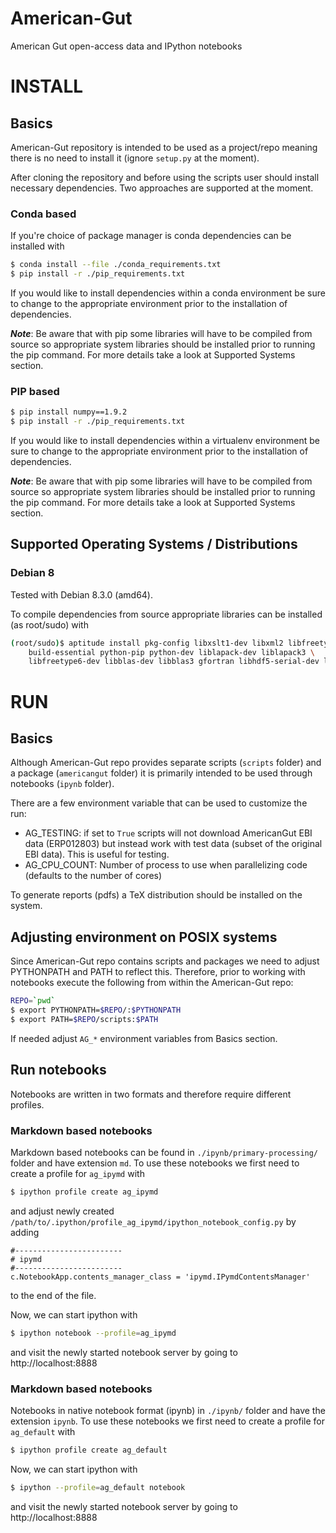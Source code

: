 American-Gut
============

American Gut open-access data and IPython notebooks

# INSTALL

## Basics

American-Gut repository is intended to be used as a project/repo
meaning there is no need to install it (ignore `setup.py` at the moment).

After cloning the repository and before using the scripts user should
install necessary dependencies. Two approaches are supported at the moment.

### Conda based

If you're choice of package manager is conda dependencies can be
installed with

```bash
$ conda install --file ./conda_requirements.txt
$ pip install -r ./pip_requirements.txt
```

If you would like to install dependencies within a conda environment be
sure to change to the appropriate environment prior to the installation
of dependencies.

***Note***: Be aware that with pip some libraries will have to be compiled
from source so appropriate system libraries should be installed
prior to running the pip command. For more details take a look
at Supported Systems section.


### PIP based
```bash
$ pip install numpy==1.9.2
$ pip install -r ./pip_requirements.txt
```

If you would like to install dependencies within a virtualenv environment be
sure to change to the appropriate environment prior to the installation
of dependencies.
	
***Note***: Be aware that with pip some libraries will have to be compiled
from source so appropriate system libraries should be installed
prior to running the pip command. For more details take a look
at Supported Systems section.

## Supported Operating Systems / Distributions

### Debian 8

Tested with Debian 8.3.0 (amd64).

To compile dependencies from source appropriate libraries can be installed
(as root/sudo) with
```bash
(root/sudo)$ aptitude install pkg-config libxslt1-dev libxml2 libfreetype6 \
    build-essential python-pip python-dev liblapack-dev liblapack3 \
    libfreetype6-dev libblas-dev libblas3 gfortran libhdf5-serial-dev libsm6
```

# RUN

## Basics

Although American-Gut repo provides separate scripts (`scripts` folder)
and a package (`americangut` folder) it is primarily intended to be used
through notebooks (`ipynb` folder).

There are a few environment variable that can be used to customize the run:

- AG\_TESTING: if set to `True` scripts will not download AmericanGut
  EBI data (ERP012803) but instead work with test data (subset of the original
  EBI data). This is useful for testing.
- AG\_CPU\_COUNT: Number of process to use when parallelizing code (defaults to
  the number of cores)

To generate reports (pdfs) a TeX distribution should be installed on the system.

## Adjusting environment on POSIX systems

Since American-Gut repo contains scripts and packages we need to adjust
PYTHONPATH and PATH to reflect this. Therefore, prior to working with notebooks
execute the following from within the American-Gut repo:

```bash
REPO=`pwd`
$ export PYTHONPATH=$REPO/:$PYTHONPATH
$ export PATH=$REPO/scripts:$PATH
```

If needed adjust `AG_*` environment variables from Basics section.

## Run notebooks

Notebooks are written in two formats and therefore require
different profiles.

### Markdown based notebooks

Markdown based notebooks can be found in `./ipynb/primary-processing/` folder
and have extension `md`.
To use these notebooks we first need to create a profile for `ag_ipymd`
with

```bash
$ ipython profile create ag_ipymd
```

and adjust newly created `/path/to/.ipython/profile_ag_ipymd/ipython_notebook_config.py`
by adding
```
#------------------------
# ipymd
#------------------------
c.NotebookApp.contents_manager_class = 'ipymd.IPymdContentsManager'
```
to the end of the file.

Now, we can start ipython with
```bash
$ ipython notebook --profile=ag_ipymd
```
and visit the newly started notebook server by going to http://localhost:8888

### Markdown based notebooks

Notebooks in native notebook format (ipynb) in `./ipynb/` folder
and have the extension `ipynb`.
To use these notebooks we first need to create a profile for `ag_default`
with

```bash
$ ipython profile create ag_default
```

Now, we can start ipython with
```bash
$ ipython --profile=ag_default notebook
```
and visit the newly started notebook server by going to http://localhost:8888
